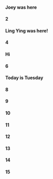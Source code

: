 #### Joey was here
#### 2
#### Ling Ying was here!
#### 4
#### Hi
#### 6
#### Today is Tuesday
#### 8
#### 9
#### 10
#### 11
#### 12
#### 13
#### 14
#### 15